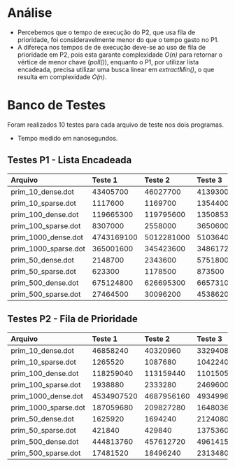 # Análise 

* Percebemos que o tempo de execução do P2, que usa fila de prioridade, foi consideravelmente menor do que o tempo gasto no P1.
* A difereça nos tempos de de execução deve-se ao uso de fila de prioridade em P2, pois esta garante complexidade _O(n)_ para retornar o vértice de menor chave (_poll()_), enquanto o P1, por utilizar lista encadeada, precisa utilizar uma busca linear em _extractMin()_, o que resulta em complexidade _O(n)_.


# Banco de Testes

Foram realizados 10 testes para cada arquivo de teste nos dois programas.
 
* Tempo medido em nanosegundos. 
## Testes P1 - Lista Encadeada

|Arquivo| Teste 1|	Teste 2|	Teste 3|	Teste 4|	Teste 5|	Teste 6|	Teste 7|Teste 8|	Teste 9|	Teste 10|	Média|
| :------------- | :------------- | :------------- | :------------- | :------------- | :------------- | :------------- | :------------- | :------------- | :------------- | :------------- | :------------- |
|prim_10_dense.dot|	43405700|	46027700|	41393000|	41436100|	43827400|	43712900|	45849300|	42345100|	42669000|	45306700|	43597290|
|prim_10_sparse.dot|	1117600|	1169700|	1354400|	1594300|	1290400|	1357100|	1332700|	1535400|	2012000|	1242600|	1400620|
|prim_100_dense.dot|	119665300|	119795600|	135085300|	129729300|	119785800|	131177500|	125364200|	120832000|	124561000|	128388900|	125438490|
|prim_100_sparse.dot|	8307000|	2558000|	3650600|	5819000|	3997300|	10313600|	15606800|	3818900|	2817400|	3914500|	6080310|
|prim_1000_dense.dot|	4743169100|	5012281000|	5103640500|	4742382900|	4922975200|	5013312300|	5740200600|	4653046100|	4928180000|	5504577200|	5036376490|
|prim_1000_sparse.dot|	365001600|	345423600|	348617200|	352219800|	329834500|	338144600|	343761400|	341957000|	383505300|	329472100|	347793710|
|prim_50_dense.dot|	2148700|	2343600|	5751800|	2108800|	4593000|	2144500|	3437400|	2029500|	17890200|	2257400|	4470490|
|prim_50_sparse.dot|	623300|	1178500|	873500|	656900|	1779700|	1480300|	1400400|	1169500|	2965500|	2067400|	1419500|
|prim_500_dense.dot|	675124800|	626695300|	665731000|	686614900|	619852100|	655711900|	673353500|	662756900|	882647700|	664087000|	681257510|
|prim_500_sparse.dot|	27464500|	30096200|	45386200|	28918100|	26820300|	44829200|	25999400|	27468300|	30130800|	25751100|	31286410|


## Testes P2 - Fila de Prioridade
Arquivo|	Teste 1|	Teste 2|	Teste 3|	Teste 4|	Teste 5|	Teste 6|	Teste 7|	Teste 8|	Teste 9|	Teste 10|	Media|
| :------------- | :------------- | :------------- | :------------- | :------------- | :------------- | :------------- | :------------- | :------------- | :------------- | :------------- | :------------- |
prim_10_dense.dot|	46858240|	40320960|	33294080|	35687920|	31140800|	29987200|	31096320|	30243600|	30655440|	30574000|	33985856|
prim_10_sparse.dot|	1265520|	1087680|	1042240|	1042320|	868240|	896720|	973600|	1025600|	894000|	849760|	994568|
prim_100_dense.dot|	118259040|	113159440|	110150560|	116505040|	80739760|	83700080|	91191760|	85901840|	90773200|	87751920|	97813264|
prim_100_sparse.dot|	1938880|	2333280|	2469600|	2412720|	2083760|	2371600|	2425680|	1787440|	2085200|	2091440|	2199960|
prim_1000_dense.dot|	4534907520|	4687956160|	4934996640|	5059667280|	3570054560|	3630831520|	3521342480|	3760381920|	3443206640|	4024065520|	4116741024|
prim_1000_sparse.dot|	187059680|	209827280|	164803600|	214187760|	188285680|	254027360|	202257120|	194586880|	193161840|	204958000|	201315520|
prim_50_dense.dot|	1625920|	1694240|	2124080|	1591360|	1637520|	1660160|	1648320|	1693120|	9474320|	1776320|	2492536|
prim_50_sparse.dot|	421840|	429840|	1375360|	896160|	403360|	476720|	491120|	1109920|	1127360|	380080|	711176|
prim_500_dense.dot|	444813760|	457612720|	496141520|	491440640|	355147520|	407375440|	417377200|	390333120|	477743760|	402334320|	434032000|
prim_500_sparse.dot|	17481520|	18496240|	23134800|	17558240|	13186400|	13952080|	13303440|	14537440|	12684400|	14110080|	15844464|
